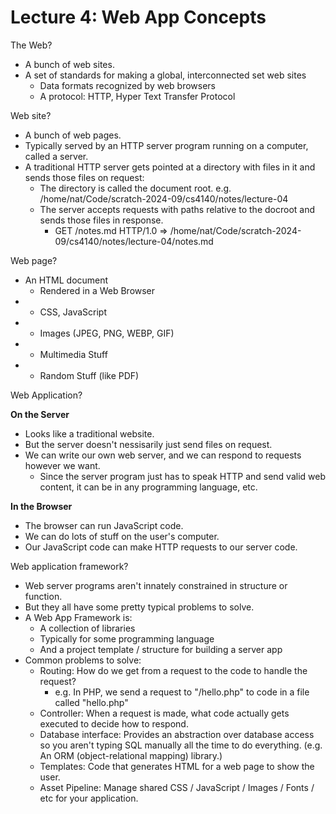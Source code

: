 
# Lecture 4: Web App Concepts

The Web?

 - A bunch of web sites.
 - A set of standards for making a global, interconnected set web sites
   - Data formats recognized by web browsers
   - A protocol: HTTP, Hyper Text Transfer Protocol
 
Web site?

 - A bunch of web pages.
 - Typically served by an HTTP server program running on a computer, called a server.
 - A traditional HTTP server gets pointed at a directory with files in it and sends
   those files on request:
   - The directory is called the document root. e.g. /home/nat/Code/scratch-2024-09/cs4140/notes/lecture-04
   - The server accepts requests with paths relative to the docroot and sends those files in response.
     - GET /notes.md HTTP/1.0   => /home/nat/Code/scratch-2024-09/cs4140/notes/lecture-04/notes.md
 
Web page?

 - An HTML document
   - Rendered in a Web Browser
 - + CSS, JavaScript
 - + Images (JPEG, PNG, WEBP, GIF)
 - + Multimedia Stuff
 - + Random Stuff (like PDF)

Web Application?

**On the Server**

 - Looks like a traditional website.
 - But the server doesn't nessisarily just send files on request.
 - We can write our own web server, and we can respond to requests however we want.
   - Since the server program just has to speak HTTP and send valid web content, it can
     be in any programming language, etc. 

**In the Browser**

 - The browser can run JavaScript code.
 - We can do lots of stuff on the user's computer.
 - Our JavaScript code can make HTTP requests to our server code. 
 

Web application framework?

 - Web server programs aren't innately constrained in structure or function.
 - But they all have some pretty typical problems to solve.
 - A Web App Framework is:
   - A collection of libraries
   - Typically for some programming language
   - And a project template / structure for building a server app
 - Common problems to solve:
   - Routing: How do we get from a request to the code to handle the request?
     - e.g. In PHP, we send a request to "/hello.php" to code in a file called "hello.php"
   - Controller: When a request is made, what code actually gets executed to decide how
       to respond.
   - Database interface: Provides an abstraction over database access so you aren't typing
       SQL manually all the time to do everything.
       (e.g. An ORM (object-relational mapping) library.)
   - Templates: Code that generates HTML for a web page to show the user.
   - Asset Pipeline: Manage shared CSS / JavaScript / Images / Fonts / etc for your
       application. 


